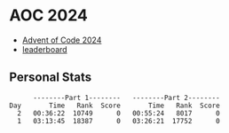 # AOC 2024

* [Advent of Code 2024](https://adventofcode.com/2024)
* [leaderboard](https://adventofcode.com/2024/leaderboard)

## Personal Stats
```
      --------Part 1--------   --------Part 2--------
Day       Time   Rank  Score       Time   Rank  Score
  2   00:36:22  10749      0   00:55:24   8017      0
  1   03:13:45  18387      0   03:26:21  17752      0
```
